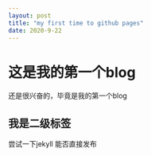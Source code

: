 ```yaml
---
layout: post
title: "my first time to github pages"
date: 2020-9-22
---
```


# 这是我的第一个blog

还是很兴奋的，毕竟是我的第一个blog

## 我是二级标签

尝试一下jekyll 能否直接发布